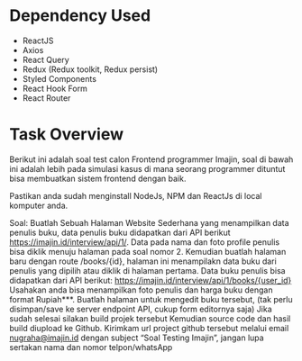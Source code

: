 # Dependency Used

- ReactJS
- Axios
- React Query
- Redux (Redux toolkit, Redux persist)
- Styled Components
- React Hook Form
- React Router

# Task Overview

Berikut ini adalah soal test calon Frontend programmer Imajin, soal di bawah ini adalah lebih pada simulasi kasus di mana seorang programmer dituntut bisa membuatkan sistem frontend dengan baik.

Pastikan anda sudah menginstall NodeJs, NPM dan ReactJs di local komputer anda.

Soal:
Buatlah Sebuah Halaman Website Sederhana yang menampilkan data penulis buku, data penulis buku didapatkan dari API berikut https://imajin.id/interview/api/1/.
Data pada nama dan foto profile penulis bisa diklik menuju halaman pada soal nomor 2.
Kemudian buatlah halaman baru dengan route /books/{id}, halaman ini menampilakn data buku dari penulis yang dipilih atau diklik di halaman pertama.
Data buku penulis bisa didapatkan dari API berikut: https://imajin.id/interview/api/1/books/{user_id}
Usahakan anda bisa menampilkan foto penulis dan harga buku dengan format Rupiah\*\*\*.
Buatlah halaman untuk mengedit buku tersebut, (tak perlu disimpan/save ke server endpoint API, cukup form editornya saja)
Jika sudah selesai silakan build projek tersebut
Kemudian source code dan hasil build diupload ke Github.
Kirimkam url project github tersebut melalui email nugraha@imajin.id dengan subject “Soal Testing Imajin”, jangan lupa sertakan nama dan nomor telpon/whatsApp
